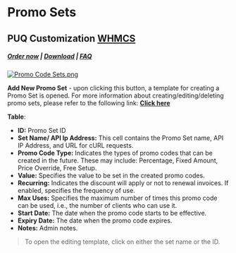 # Promo Sets

## PUQ Customization **[WHMCS](https://puqcloud.com/link.php?id=77)**

#####  [Order now](https://puqcloud.com/whmcs-addon-puq-customization.php) | [Download](https://download.puqcloud.com/WHMCS/addons/PUQ-Customization/) | [FAQ](https://faq.puqcloud.com/)

[![Promo Code Sets.png](https://doc.puq.info/uploads/images/gallery/2024-01/scaled-1680-/promo-code-sets.png)](https://doc.puq.info/uploads/images/gallery/2024-01/promo-code-sets.png)

**Add New Promo Set** - upon clicking this button, a template for creating a Promo Set is opened. For more information about creating/editing/deleting promo sets, please refer to the following link: **[Click here](https://doc.puq.info/books/puq-customization-whmcs-addon/page/addeditdelete-promo-set)**

**Table**:

- **ID:** Promo Set ID
- **Set Name/ API Ip Address:** This cell contains the Promo Set name, API IP Address, and URL for cURL requests.
- **Promo Code Type:** Indicates the types of promo codes that can be created in the future. These may include: Percentage, Fixed Amount, Price Override, Free Setup.
- **Value:** Specifies the value to be set in the created promo codes.
- **Recurring:** Indicates the discount will apply or not to renewal invoices. If enabled, specifies the frequency of use.
- **Max Uses:** Specifies the maximum number of times this promo code can be used, i.e., the number of clients who can use it.
- **Start Date:** The date when the promo code starts to be effective.
- **Expiry Date:** The date when the promo code expires.
- **Notes:** Admin notes.

>To open the editing template, click on either the set name or the ID.